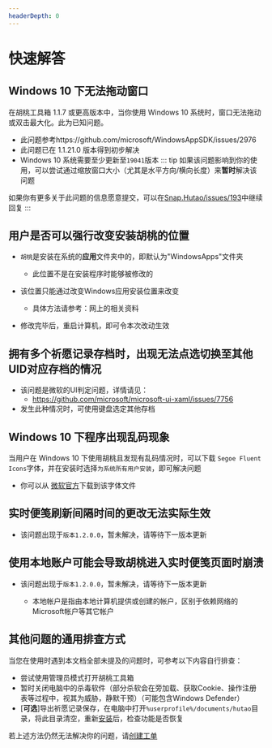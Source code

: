 ```yaml
---
headerDepth: 0
---
```


# 快速解答

## Windows 10 下无法拖动窗口
在胡桃工具箱 1.1.7 或更高版本中，当你使用 Windows 10 系统时，窗口无法拖动或双击最大化。此为已知问题。
- 此问题参考https://github.com/microsoft/WindowsAppSDK/issues/2976
- 此问题已在 1.1.21.0 版本得到初步解决
- Windows 10 系统需要至少更新至`19041`版本
::: tip
如果该问题影响到你的使用，可以尝试通过缩放窗口大小（尤其是水平方向/横向长度）来**暂时**解决该问题

如果你有更多关于此问题的信息愿意提交，可以在[Snap.Hutao/issues/193](https://github.com/DGP-Studio/Snap.Hutao/issues/193)中继续回复
:::

## 用户是否可以**强行**改变安装**胡桃**的位置

- `胡桃`是安装在系统的**应用**文件夹中的，即默认为"WindowsApps"文件夹
  - 此位置不是在安装程序时能够被修改的

- 该位置只能通过改变Windows应用安装位置来改变
  - 具体方法请参考：网上的相关资料

- 修改完毕后，重启计算机，即可令本次改动生效

## 拥有多个祈愿记录存档时，出现无法点选切换至其他UID对应存档的情况

- 该问题是微软的UI判定问题，详情请见：
  - https://github.com/microsoft/microsoft-ui-xaml/issues/7756
- 发生此种情况时，可使用键盘选定其他存档

## Windows 10 下程序出现乱码现象
当用户在 Windows 10 下使用胡桃且发现有乱码情况时，可以下载 `Segoe Fluent Icons`字体，并在安装时选择`为系统所有用户安装`，即可解决问题
- 你可以从 [微软官方](https://aka.ms/SegoeFluentIcons)下载到该字体文件

## **实时便笺**刷新间隔时间的更改无法实际生效

- 该问题出现于`版本1.2.0.0`，暂未解决，请等待下一版本更新

## 使用本地账户可能会导致胡桃进入实时便笺页面时崩溃

- 该问题出现于`版本1.2.0.0`，暂未解决，请等待下一版本更新

  - 本地帐户是指由本地计算机提供或创建的帐户，区别于依赖网络的Microsoft帐户等其它帐户

## 其他问题的通用排查方式
当您在使用时遇到本文档全部未提及的问题时，可参考以下内容自行排查：
- 尝试使用管理员模式打开胡桃工具箱
- 暂时关闭电脑中的杀毒软件（部分杀软会在旁加载、获取Cookie、操作注册表等过程中，视其为威胁，静默干预）（可能包含Windows Defender）
- [**可选**]导出祈愿记录保存，在电脑中打开`%userprofile%/documents/hutao`目录，将此目录清空，重新[安装](https://hut.ao/quick-start.html)后，检查功能是否恢复

若上述方法仍然无法解决你的问题，请[创建工单](https://hut.ao/statements/bug-report.html)
